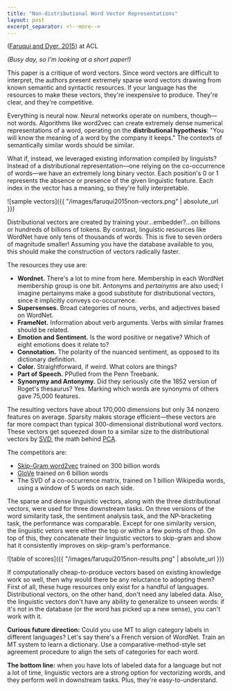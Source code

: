 ```yaml
---
title: "Non-distributional Word Vector Representations"
layout: post
excerpt_separator: <!--more-->
---
```


([Faruqui and Dyer, 2015](https://www.aclweb.org/anthology/P15-2076)) at ACL

*(Busy day, so I'm looking at a short paper!)*

This paper is a critique of word vectors. Since word vectors are difficult to interpret, the authors present extremely sparse word vectors drawing from known semantic and syntactic resources. If your language has the resources to make these vectors, they're inexpensive to produce. They're clear, and they're competitive.

<!--more-->

Everything is neural now. Neural networks operate on numbers, though—not words. Algorithms like word2vec can create extremely dense numerical representations of a word, operating on the **distributional hypothesis**: "You will know the meaning of a word by the company it keeps." The contexts of semantically similar words should be similar.

What if, instead, we leveraged existing information compiled by linguists? Instead of a distributional representation—one relying on the co-occurrence of words—we have an extremely long binary vector. Each position's 0 or 1 represents the absence or presence of the given linguistic feature. Each index in the vector has a meaning, so they're fully interpretable.

![sample vectors]({{ "/images/faruqui2015non-vectors.png" | absolute_url }})

Distributional vectors are created by training your...embedder?...on billions or hundreds of billions of tokens. By contrast, linguistic resources like WordNet have only tens of thousands of words. This is five to seven orders of magnitude smaller! Assuming you have the database available to you, this should make the construction of vectors radically faster.

The resources they use are:
- **Wordnet.** There's a lot to mine from here. Membership in each WordNet membership group is one bit. Antonyms and *pertainyms* are also used; I imagine pertainyms make a good substitute for distributional vectors, since it implicitly conveys co-occurrence.
- **Supersenses.** Broad categories of nouns, verbs, and adjectives based on WordNet.
- **FrameNet.** Information about verb arguments. Verbs with similar frames should be related.
- **Emotion and Sentiment.** Is the word positive or negative? Which of eight emotions does it relate to?
- **Connotation.** The polarity of the nuanced sentiment, as opposed to its dictionary definition.
- **Color.** Straightforward, if weird. What colors are things?
- **Part of Speech.** PPulled from the Penn Treebank.
- **Synonymy and Antonymy.** Did they seriously cite the 1852 version of Roget's thesaurus? Yes. Marking which words are synonyms of others gave 75,000 features.

The resulting vectors have about 170,000 dimensions but only 34 nonzero features on average. Sparsity makes storage efficient—these vectors are far more compact than typical 300-dimensional distributional word vectors. These vectors get squeezed down to a similar size to the distributional vectors by [SVD](https://en.wikipedia.org/wiki/Singular-value_decomposition), the math behind [PCA](https://en.wikipedia.org/wiki/Principal_component_analysis).

The competitors are:
- [Skip-Gram word2vec](https://en.wikipedia.org/wiki/Word2vec#CBOW_and_skip_grams) trained on 300 billion words
- [GloVe](https://www.aclweb.org/anthology/D14-1162) trained on 6 billion words
- The SVD of a co-occurrence matrix, trained on 1 billion Wikipedia words, using a window of 5 words on each side.

The sparse and dense linguistic vectors, along with the three distributional vectors, were used for three downstream tasks. On three versions of the word similarity task, the sentiment analysis task, and the NP-bracketing task, the performance was comparable. Except for one similarity version, the linguistic vetors were either the top or within a few points of thop. On top of this, they concatenate their linguistic vectors to skip-gram and show hat it consistently improves on skip-gram's performance.

![table of scores]({{ "/images/faruqui2015non-results.png" | absolute_url }})

If computationally cheap-to-produce vectors based on existing knowledge work so well, then why would there be any reluctance to adopting them? First of all, these huge resources only exist for a handful of languages. Distributional vectors, on the other hand, don't need any labeled data. Also, the linguistic vectors don't have any ability to generalize to unseen words: if it's not in the database (or the word has picked up a new sense), you can't work with it. 

**Curious future direction:** Could you use MT to align category labels in different languages? Let's say there's a French version of WordNet. Train an MT system to learn a dictionary. Use a comparative-method-style set agreement procedure to align the sets of categories for each word.

**The bottom line:** when you have lots of labeled data for a language but not a lot of time, linguistic vectors are a strong option for vectorizing words, and they perform well in downstream tasks. Plus, they're easy-to-understand.
